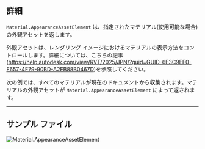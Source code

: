 ## 詳細
`Material.AppearanceAssetElement` は、指定されたマテリアル(使用可能な場合)の外観アセットを返します。

外観アセットは、レンダリング イメージにおけるマテリアルの表示方法をコントロールします。詳細については、こちらの記事(https://help.autodesk.com/view/RVT/2025/JPN/?guid=GUID-6E3C9EF0-F657-4F79-90BD-A2FB88B0467D)を参照してください。

次の例では、すべてのマテリアルが現在のドキュメントから収集されます。マテリアルの外観アセットが `Material.AppearanceAssetElement` によって返されます。

___
## サンプル ファイル

![Material.AppearanceAssetElement](./Revit.Elements.Material.AppearanceAssetElement_img.jpg)
